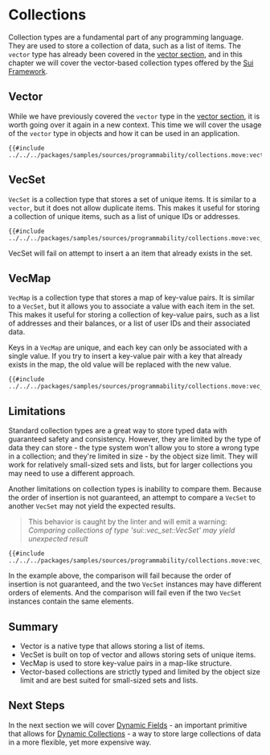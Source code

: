 # Collections

Collection types are a fundamental part of any programming language. They are used to store a collection of data, such as a list of items. The `vector` type has already been covered in the [vector section](./../move-basics/vector.md), and in this chapter we will cover the vector-based collection types offered by the [Sui Framework](./sui-framework.md).

## Vector

While we have previously covered the `vector` type in the [vector section](./../move-basics/vector.md), it is worth going over it again in a new context. This time we will cover the usage of the `vector` type in objects and how it can be used in an application.

```move
{{#include ../../../packages/samples/sources/programmability/collections.move:vector}}
```

## VecSet

`VecSet` is a collection type that stores a set of unique items. It is similar to a `vector`, but it does not allow duplicate items. This makes it useful for storing a collection of unique items, such as a list of unique IDs or addresses.

```move
{{#include ../../../packages/samples/sources/programmability/collections.move:vec_set}}
```

VecSet will fail on attempt to insert a an item that already exists in the set.

## VecMap

`VecMap` is a collection type that stores a map of key-value pairs. It is similar to a `VecSet`, but it allows you to associate a value with each item in the set. This makes it useful for storing a collection of key-value pairs, such as a list of addresses and their balances, or a list of user IDs and their associated data.

Keys in a `VecMap` are unique, and each key can only be associated with a single value. If you try to insert a key-value pair with a key that already exists in the map, the old value will be replaced with the new value.

```move
{{#include ../../../packages/samples/sources/programmability/collections.move:vec_map}}
```

## Limitations

Standard collection types are a great way to store typed data with guaranteed safety and consistency. However, they are limited by the type of data they can store - the type system won't allow you to store a wrong type in a collection; and they're limited in size - by the object size limit. They will work for relatively small-sized sets and lists, but for larger collections you may need to use a different approach.

Another limitations on collection types is inability to compare them. Because the order of insertion is not guaranteed, an attempt to compare a `VecSet` to another `VecSet` may not yield the expected results.

> This behavior is caught by the linter and will emit a warning:
> *Comparing collections of type 'sui::vec_set::VecSet' may yield unexpected result*

```move
{{#include ../../../packages/samples/sources/programmability/collections.move:vec_set_comparison}}
```

In the example above, the comparison will fail because the order of insertion is not guaranteed, and the two `VecSet` instances may have different orders of elements. And the comparison will fail even if the two `VecSet` instances contain the same elements.



## Summary

- Vector is a native type that allows storing a list of items.
- VecSet is built on top of vector and allows storing sets of unique items.
- VecMap is used to store key-value pairs in a map-like structure.
- Vector-based collections are strictly typed and limited by the object size limit and are best suited for small-sized sets and lists.

## Next Steps

In the next section we will cover [Dynamic Fields](./dynamic-fields.md) - an important primitive that allows for [Dynamic Collections](./dynamic-collections.md) - a way to store large collections of data in a more flexible, yet more expensive way.
